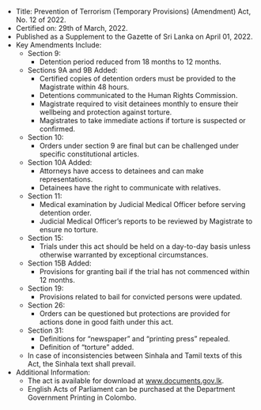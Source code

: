 - Title: Prevention of Terrorism (Temporary Provisions) (Amendment) Act, No. 12 of 2022.
- Certified on: 29th of March, 2022.
- Published as a Supplement to the Gazette of Sri Lanka on April 01, 2022.
- Key Amendments Include:
  - Section 9: 
    - Detention period reduced from 18 months to 12 months.
  - Sections 9A and 9B Added:
    - Certified copies of detention orders must be provided to the Magistrate within 48 hours.
    - Detentions communicated to the Human Rights Commission.
    - Magistrate required to visit detainees monthly to ensure their wellbeing and protection against torture.
    - Magistrates to take immediate actions if torture is suspected or confirmed.
  - Section 10:
    - Orders under section 9 are final but can be challenged under specific constitutional articles.
  - Section 10A Added:
    - Attorneys have access to detainees and can make representations.
    - Detainees have the right to communicate with relatives.
  - Section 11: 
    - Medical examination by Judicial Medical Officer before serving detention order.
    - Judicial Medical Officer’s reports to be reviewed by Magistrate to ensure no torture.
  - Section 15:
    - Trials under this act should be held on a day-to-day basis unless otherwise warranted by exceptional circumstances.
  - Section 15B Added:
    - Provisions for granting bail if the trial has not commenced within 12 months.
  - Section 19:
    - Provisions related to bail for convicted persons were updated.
  - Section 26:
    - Orders can be questioned but protections are provided for actions done in good faith under this act.
  - Section 31:
    - Definitions for “newspaper” and “printing press” repealed.
    - Definition of “torture” added.
  - In case of inconsistencies between Sinhala and Tamil texts of this Act, the Sinhala text shall prevail.
- Additional Information:
  - The act is available for download at www.documents.gov.lk.
  - English Acts of Parliament can be purchased at the Department Government Printing in Colombo.